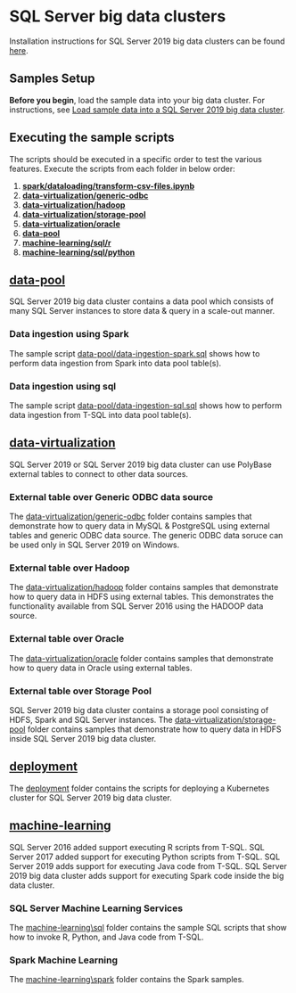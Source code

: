 # SQL Server big data clusters

Installation instructions for SQL Server 2019 big data clusters can be found [here](https://docs.microsoft.com/en-us/sql/big-data-cluster/deployment-guidance?view=sql-server-ver15).

## Samples Setup

**Before you begin**, load the sample data into your big data cluster. For instructions, see [Load sample data into a SQL Server 2019 big data cluster](https://docs.microsoft.com/en-us/sql/big-data-cluster/tutorial-load-sample-data).

## Executing the sample scripts
The scripts should be executed in a specific order to test the various features. Execute the scripts from each folder in below order:

1. __[spark/dataloading/transform-csv-files.ipynb](spark/dataloading/transform-csv-files.ipynb)__
1. __[data-virtualization/generic-odbc](data-virtualization/generic-odbc)__
1. __[data-virtualization/hadoop](data-virtualization/hadoop)__
1. __[data-virtualization/storage-pool](data-virtualization/storage-pool)__
1. __[data-virtualization/oracle](data-virtualization/oracle)__
1. __[data-pool](data-pool/)__
1. __[machine-learning/sql/r](machine-learning/sql/r)__
1. __[machine-learning/sql/python](machine-learning/sql/python)__

## __[data-pool](data-pool/)__

SQL Server 2019 big data cluster contains a data pool which consists of many SQL Server instances to store data & query in a scale-out manner.

### Data ingestion using Spark
The sample script [data-pool/data-ingestion-spark.sql](data-pool/data-ingestion-spark.sql) shows how to perform data ingestion from Spark into data pool table(s).

### Data ingestion using sql
The sample script [data-pool/data-ingestion-sql.sql](data-pool/data-ingestion-sql.sql) shows how to perform data ingestion from T-SQL into data pool table(s).

## __[data-virtualization](data-virtualization/)__

SQL Server 2019 or SQL Server 2019 big data cluster can use PolyBase external tables to connect to other data sources. 

### External table over Generic ODBC data source
The [data-virtualization/generic-odbc](data-virtualization/generic-odbc) folder contains samples that demonstrate how to query data in MySQL & PostgreSQL using external tables and generic ODBC data source. The generic ODBC data soruce can be used only in SQL Server 2019 on Windows.

### External table over Hadoop
The [data-virtualization/hadoop](data-virtualization/hadoop) folder contains samples that demonstrate how to query data in HDFS using external tables. This demonstrates the functionality available from SQL Server 2016 using the HADOOP data source.

### External table over Oracle
The [data-virtualization/oracle](data-virtualization/oracle) folder contains samples that demonstrate how to query data in Oracle using external tables.

### External table over Storage Pool
SQL Server 2019 big data cluster contains a storage pool consisting of HDFS, Spark and SQL Server instances. The [data-virtualization/storage-pool](data-virtualization/storage-pool) folder contains samples that demonstrate how to query data in HDFS inside SQL Server 2019 big data cluster.

## __[deployment](deployment/)__

The [deployment](deployment) folder contains the scripts for deploying a Kubernetes cluster for SQL Server 2019 big data cluster.

## __[machine-learning](machine-learning/)__

SQL Server 2016 added support executing R scripts from T-SQL. SQL Server 2017 added support for executing Python scripts from T-SQL. SQL Server 2019 adds support for executing Java code from T-SQL. SQL Server 2019 big data cluster adds support for executing Spark code inside the big data cluster.

### SQL Server Machine Learning Services
The [machine-learning\sql](machine-learning\sql) folder contains the sample SQL scripts that show how to invoke R, Python, and Java code from T-SQL.

### Spark Machine Learning
The [machine-learning\spark](machine-learning\spark) folder contains the Spark samples.
